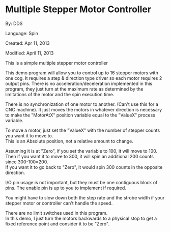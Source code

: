 # Multiple Stepper Motor Controller

By: DDS

Language: Spin

Created: Apr 11, 2013

Modified: April 11, 2013

This is a simple multiple stepper motor controller

  
This demo program will allow you to control up to 16 stepper motors with one cog. It requires a step & direction type driver so each motor requires 2 output pins. There is no acceleration/deceleration implemented in this program, they just turn at the maximum rate as determined by the limitations of the motor and the spin execution time.

There is no synchronization of one motor to another. (Can't use this for a CNC machine). It just moves the motors in whatever direction is necessary to make the "MotorAtX" position variable equal to the "ValueX" process variable.

To move a motor, just set the "ValueX" with the number of stepper counts you want it to move to.  
This is an Absolute position, not a relative amount to change.

Assuming it is at "Zero", if you set the variable to 100, it will move to 100.  
Then if you want it to move to 300, it will spin an additional 200 counts since 300-100=200.  
If you want it to go back to "Zero", it would spin 300 counts in the opposite direction.

I/O pin usage is not important, but they must be one contiguous block of pins. The enable pin is up to you to implement if required.  
  
You might have to slow down both the step rate and the strobe width if your stepper motor or controller can't handle the speed.  
  
There are no limit switches used in this program.  
In this demo, I just turn the motors backwards to a physical stop to get a fixed reference point and consider it to be "Zero".
